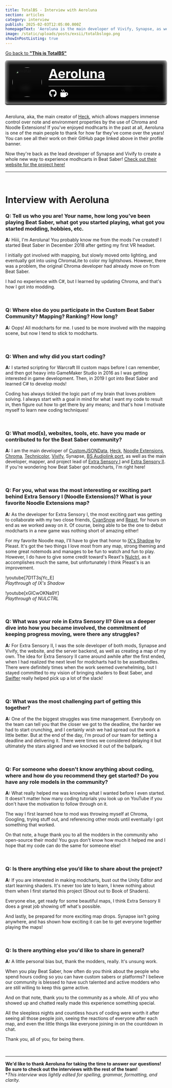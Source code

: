 ```yaml
---
title: TotalBS - Interview with Aeroluna
section: articles
category: interview
publish: 2025-02-03T12:05:00.000Z
homepageText: 'Aeroluna is the main developer of Vivify, Synapse, as well as a host of numerous other modchart mapping tools and mods. They are also one of the project leads for Extra Sensory II. Check out this article to learn more about Aeroluna!'
image: /static/uploads/posts/exsii/totalbslogo.png
showInPostListing: true
---
```


[Go back to **"This is TotalBS"**](/posts/this-is-totalbs)

<div class="profile">
  <div class="video-background">
    <video autoplay muted loop playsinline>
      <source
        src="https://cdn.theczar1994.dev/bsaber/aeroluna-background.webm"
        type="video/webm"
      />
      <source
        src="https://cdn.theczar1994.dev/bsaber/aeroluna-background.mp4"
        type="video/mp4"
      />
    </video>
  </div>
  <div class="image">
    <img class="avatar" id="avatar" alt="avatar" />
  </div>
  <div class="bio">
      <div class="name"><a href="https://beatsaver.com/profile/4284266" id="name">Aeroluna</a></div>
      <div class="roles"><p id="roleString" /></div>
  <div class="description" id="description"></div>
  <hr class="break" />
  <div class="socials">
    <a href="https://www.github.com/Aeroluna"><svg xmlns="http://www.w3.org/2000/svg" height="24" width="23.25" viewBox="0 0 496 512"><!--!Font Awesome Free 6.6.0 by @fontawesome - https://fontawesome.com License - https://fontawesome.com/license/free Copyright 2024 Fonticons, Inc.--><path fill="#ffffff" d="M165.9 397.4c0 2-2.3 3.6-5.2 3.6-3.3 .3-5.6-1.3-5.6-3.6 0-2 2.3-3.6 5.2-3.6 3-.3 5.6 1.3 5.6 3.6zm-31.1-4.5c-.7 2 1.3 4.3 4.3 4.9 2.6 1 5.6 0 6.2-2s-1.3-4.3-4.3-5.2c-2.6-.7-5.5 .3-6.2 2.3zm44.2-1.7c-2.9 .7-4.9 2.6-4.6 4.9 .3 2 2.9 3.3 5.9 2.6 2.9-.7 4.9-2.6 4.6-4.6-.3-1.9-3-3.2-5.9-2.9zM244.8 8C106.1 8 0 113.3 0 252c0 110.9 69.8 205.8 169.5 239.2 12.8 2.3 17.3-5.6 17.3-12.1 0-6.2-.3-40.4-.3-61.4 0 0-70 15-84.7-29.8 0 0-11.4-29.1-27.8-36.6 0 0-22.9-15.7 1.6-15.4 0 0 24.9 2 38.6 25.8 21.9 38.6 58.6 27.5 72.9 20.9 2.3-16 8.8-27.1 16-33.7-55.9-6.2-112.3-14.3-112.3-110.5 0-27.5 7.6-41.3 23.6-58.9-2.6-6.5-11.1-33.3 2.6-67.9 20.9-6.5 69 27 69 27 20-5.6 41.5-8.5 62.8-8.5s42.8 2.9 62.8 8.5c0 0 48.1-33.6 69-27 13.7 34.7 5.2 61.4 2.6 67.9 16 17.7 25.8 31.5 25.8 58.9 0 96.5-58.9 104.2-114.8 110.5 9.2 7.9 17 22.9 17 46.4 0 33.7-.3 75.4-.3 83.6 0 6.5 4.6 14.4 17.3 12.1C428.2 457.8 496 362.9 496 252 496 113.3 383.5 8 244.8 8zM97.2 352.9c-1.3 1-1 3.3 .7 5.2 1.6 1.6 3.9 2.3 5.2 1 1.3-1 1-3.3-.7-5.2-1.6-1.6-3.9-2.3-5.2-1zm-10.8-8.1c-.7 1.3 .3 2.9 2.3 3.9 1.6 1 3.6 .7 4.3-.7 .7-1.3-.3-2.9-2.3-3.9-2-.6-3.6-.3-4.3 .7zm32.4 35.6c-1.6 1.3-1 4.3 1.3 6.2 2.3 2.3 5.2 2.6 6.5 1 1.3-1.3 .7-4.3-1.3-6.2-2.2-2.3-5.2-2.6-6.5-1zm-11.4-14.7c-1.6 1-1.6 3.6 0 5.9 1.6 2.3 4.3 3.3 5.6 2.3 1.6-1.3 1.6-3.9 0-6.2-1.4-2.3-4-3.3-5.6-2z"/></svg></a>
    <a href="https://ko-fi.com/aeroluna"><svg xmlns="http://www.w3.org/2000/svg" height="24" width="24" viewBox="0 0 512 512"><!--!Font Awesome Free 6.7.1 by @fontawesome - https://fontawesome.com License - https://fontawesome.com/license/free Copyright 2024 Fonticons, Inc.--><path fill="#ffffff" d="M88 0C74.7 0 64 10.7 64 24c0 38.9 23.4 59.4 39.1 73.1l1.1 1C120.5 112.3 128 119.9 128 136c0 13.3 10.7 24 24 24s24-10.7 24-24c0-38.9-23.4-59.4-39.1-73.1l-1.1-1C119.5 47.7 112 40.1 112 24c0-13.3-10.7-24-24-24zM32 192c-17.7 0-32 14.3-32 32L0 416c0 53 43 96 96 96l192 0c53 0 96-43 96-96l16 0c61.9 0 112-50.1 112-112s-50.1-112-112-112l-48 0L32 192zm352 64l16 0c26.5 0 48 21.5 48 48s-21.5 48-48 48l-16 0 0-96zM224 24c0-13.3-10.7-24-24-24s-24 10.7-24 24c0 38.9 23.4 59.4 39.1 73.1l1.1 1C232.5 112.3 240 119.9 240 136c0 13.3 10.7 24 24 24s24-10.7 24-24c0-38.9-23.4-59.4-39.1-73.1l-1.1-1C231.5 47.7 224 40.1 224 24z"/></svg></a>
    </div>
  </div>
</div>

<br />

<script>
async function fetchUserData() {
  try {
    const response = await fetch('https://api.beatsaver.com/users/id/4284266');
    if (!response.ok) throw new Error('Failed to fetch user data');

    const data = await response.json();

    document.getElementById('avatar').src = data.avatar || '';
    document.getElementById('avatar').alt = data.name || 'User Avatar';
    document.getElementById('name').textContent = data.name || 'Unknown User';
    document.getElementById('description').innerHTML = formatDescription(data.description || '');
    document.getElementById('roleString').textContent = getRoles(data);
    } catch (error) {
    console.error('Error fetching user data:', error);
    document.getElementById('roleString').textContent = 'Error loading roles';
    document.getElementById('description').textContent = 'Unable to load description.';
    }
  }

fetchUserData();
    
function getRoles(user) {
  const roles = [];

  if (user.admin) roles.push('Admin');
  if (user.seniorCurator) {
      roles.push('Senior Curator');
  } else if (user.curator) {
      roles.push('Curator');
  }
  if (user.verifiedMapper) {
      roles.push('Verified Mapper');
  } else if (user.stats?.totalMaps >= 1) {
      roles.push('Mapper');
  }
  return roles.join(', ');
}

function formatDescription(text) {
  return text
    .replace(/\n/g, '<br>') // Convert line breaks to <br>
    .replace(/\*\*(.*?)\*\*/g, '<strong>$1</strong>') // Convert **bold** to <strong> tags
    .replace(/(https?:\/\/[^\s<]+)/g, '<a href="$1" target="_blank" style="color: white;">$1</a>') // Convert URLs to clickable links
    .replace(/(^|\s)@(\w+)/g, '$1<a href="https://beatsaver.com/profile/username/$2" target="_blank">@$2</a>'); // Convert @mentions to profile links
  }
</script>

<style>
  .profile {
    padding: 0.75rem;
    position: relative;
    display: flex;
    flex-direction: row;
    box-shadow: 0px 3px 3px black;
    overflow: hidden;
    border-radius: 5px;
  }
  .video-background {
    position: absolute;
    top: 0;
    left: 0;
    width: 100%;
    height: 100%;
    z-index: -5;
    filter: brightness(60%) blur(7px);
  }
  video {
    width: 100%;
    height: 100%;
    border-radius: 5px;
    object-fit: cover;
    overflow: hidden;
  }

  .image {
    background-color: #00000080;
    border-radius: 5px 0 0 5px;
    padding: 10px 1rem 10px 10px;
  }
  .avatar {
    border-radius: 50%;
    width: 92px;
    height: auto;
  }

  .bio {
    border-radius: 0 5px 5px 0;
    background-color: #00000080;
    padding: 5px;
    width: 100%;
  }
    @media (max-width: 512px) {
    .image {
      display: none;
    }
    .bio {
      border-radius: 5px;
    }
  }
  .name {
    display: flex;
    flex-direction: row;
    flex-wrap: wrap;
    gap: 0.5rem;
    font-size: 2.5rem;
    font-weight: bold;
    align-items: center;
    a {
      color: white;
    }
  }
  .roles p {
    color: #888;
    padding-left: 2px;
    margin-bottom: 2px;
  }
  .description {
    padding-left: 3px;
    margin-bottom: 10px;
    a {
      color: white;
    }
  }
  .break {
    border: none;
    height: 1px;
    margin-bottom: 10px;
    background: linear-gradient(90deg, #999999 0%, rgba(153, 153, 153, 0) 100%);
  }
  .bottom-row {
    display: flex;
    flex-wrap: wrap;
    flex-direction: row;
    justify-content: space-between;
    gap: 0.25rem;
  }
  .socials {
    display: flex;
    flex-direction: row;
    align-items: center;
    gap: 0.75rem;
    padding-left: 2px;
    a {
      transition: transform 0.3s ease;
    }
  }
  .socials a:hover {
    transform: scale(1.2);
  }
  .badges {
    display: flex;
    flex-direction: row;
    flex-wrap: wrap;
    gap: 0.5rem;
    align-items: center;
  }
  .badges a:hover {
    color: white;
  }
  .beasties,
  .bl-ranked,
  .ss-ranked {
    align-items: end;
    display: flex;
    gap: 0.25rem;
    padding: 3px;
    border-width: 1.5px !important;
    border-style: solid !important;
    border-radius: 5px;
  }
  .beasties {
    background-color: #45408875;
    border: #454088;
  }
  .bl-ranked {
    background-color: #cf8afb55;
    border: #cf8afb85;
  }
  .ss-ranked {
    background-color: #ffde1a55;
    border: #ffde1a85;
  }
  .bsmg {
    background-color: #747bff55;
    border: #747bff85;
  }
</style>

Aeroluna, aka, the main creator of [Heck](https://github.com/Aeroluna/Heck), which allows mappers immense control over note and environment properties by the use of Chroma and Noodle Extensions! If you've enjoyed modhcarts in the past at all, Aeroluna is one of the main people to thank for how far they've come over the years! You can see all their work on their GitHub page linked above in their profile banner.

Now they're back as the lead developer of Synapse and Vivify to create a whole new way to experience modhcarts in Beat Saber! [Check out their website for the project here!](https://exsii.totalbs.dev/)

<hr />
<br />

# Interview with Aeroluna

### Q: Tell us who you are! Your name, how long you’ve been playing Beat Saber, what got you started playing, what got you started modding, hobbies, etc.

**A:** Hiiii, I'm Aeroluna! You probably know me from the mods I've created! I started Beat Saber in December 2018 after getting my first VR headset.

I initially got involved with mapping, but slowly moved onto lighting, and eventually got into using ChromaLite to color my lightshows. However, there was a problem, the original Chroma developer had already move on from Beat Saber.

I had no experience with C#, but I learned by updating Chroma, and that's how I got into modding.

<br />

### Q: Where else do you participate in the Custom Beat Saber Community? Mapping? Ranking? How long?

**A:** Oops! All modcharts for me. I used to be more involved with the mapping scene, but now I tend to stick to modcharts.

<br />

### Q: When and why did you start coding?

**A:** I started scripting for Warcraft III custom maps before I can remember, and then got heavy into GameMaker Studio in 2016 as I was getting interested in game development. Then, in 2019 I got into Beat Saber and learned C# to develop mods!

Coding has always tickled the logic part of my brain that loves problem solving. I always start with a goal in mind for what I want my code to result in, then figure out how to get there by any means; and that's how I motivate myself to learn new coding techniques!

<br />

### Q: What mod(s), websites, tools, etc. have you made or contributed to for the Beat Saber community?

**A:** I am the main developer of [CustomJSONData](https://github.com/Aeroluna/CustomJSONData), [Heck](https://github.com/Aeroluna/Heck), [Noodle Extensions](https://github.com/Aeroluna/NoodleExtensions), [Chroma](https://github.com/Aeroluna/Chroma), [Technicolor](https://github.com/Aeroluna/Technicolor), [Vivify](https://github.com/Aeroluna/Vivify), Synapse, [BS Audiolink port](https://github.com/Aeroluna/BSAudioLink), as well as the main developer, mapper, and project lead of [Extra Sensory I](/playlists/extra-sensory-i) and [Extra Sensory II](/playlists/extra-sensory-ii).
If you're wondering how Beat Saber got modcharts, I'm right here!

<br />

### Q: For you, what was the most interesting or exciting part behind Extra Sensory I (Noodle Extensions)? What is your favorite Noodle Extensions map?

**A:** As the developer for Extra Sensory I, the most exciting part was getting to collaborate with my two close friends, [CyanSnow](https://beatsaver.com/profile/4235138) and [Reaxt](https://beatsaver.com/profile/4235136), for hours on end as we worked away on it. Of course, being able to be the one to debut modcharts in a new game was nothing short of amazing either!

For my favorite Noodle map, I'll have to give that honor to [IX's Shadow](https://beatsaver.com/maps/33232) by Pleast. It's got the two things I love most from any map, strong theming and some great notemods and manages to be fun to watch and fun to play. However, I do have to give some credit toward's Reaxt's [Nulctrl](https://beatsaver.com/maps/ed2a), as it accomplishes much the same, but unfortunately I think Pleast's is an improvement.

!youtube[7D1T3sjYc_E]
\
_Playthrough of IX's Shadow_

!youtube[xGICwOKNa9Y]
\
_Playthrough of NULCTRL_

<br />

### Q: What was your role in Extra Sensory II? Give us a deeper dive into how you became involved, the commitment of keeping progress moving, were there any struggles?

**A:** For Extra Sensory II, I was the sole developer of both mods, Synapse and Vivify, the website, and the server backend, as well as creating a map of my own. The idea for Extra Sensory II came around awhile after the first ended, when I had realized the next level for modcharts had to be assetbundles. There were definitely times when the work seemed overwhelming, but I stayed committed to my vision of bringing shaders to Beat Saber, and [Swifter](/posts/totalbs-interview-with-swifter) really helped pick up a lot of the slack!

<br />

### Q: What was the most challenging part of getting this together?

**A:** One of the the biggest struggles was time management. Everybody on the team can tell you that the closer we got to the deadline, the harder we had to start crunching, and I certainly wish we had spread out the work a little better. But at the end of the day, I'm proud of our team for setting a deadline and delivering it. There were times we considered delaying it but ultimately the stars aligned and we knocked it out of the ballpark.

<br />

### Q: For someone who doesn't know anything about coding, where and how do you recommend they get started? Do you have any role models in the community?

**A:** What really helped me was knowing what I wanted before I even started. It doesn't matter how many coding tutorials you look up on YouTube if you don't have the motivation to follow through on it.

The way I first learned how to mod was throwing myself at Chroma, Googling, trying stuff out, and referencing other mods until eventually I got something that worked.

On that note, a huge thank you to all the modders in the community who open-source their mods! You guys don't know how much it helped me and I hope that my code can do the same for someone else!

<br />

### Q: Is there anything else you’d like to share about the project?

**A:** If you are interested in making modcharts, bust out the Unity Editor and start learning shaders. It's never too late to learn, I knew nothing about them when I first started this project (Shout out to Book of Shaders).

Everyone else, get ready for some beautiful maps, I think Extra Sensory II does a great job showing off what's possible.

And lastly, be prepared for more exciting map drops. Synapse isn't going anywhere, and has shown how exciting it can be to get everyone together playing the maps!

<br />

### Q: Is there anything else you'd like to share in general?

**A:** A little personal bias but, thank the modders, really. It's unsung work.

When you play Beat Saber, how often do you think about the people who spend hours coding so you can have custom sabers or platforms? I believe our community is blessed to have such talented and active modders who are still willing to keep this game active.

And on that note, thank you to the community as a whole. All of you who showed up and chatted really made this experience something special.

All the sleepless nights and countless hours of coding were worth it after seeing all those people join, seeing the reactions of everyone after each map, and even the little things like everyone joining in on the countdown in chat.

Thank you, all of you, for being there.

<br />

---

**We'd like to thank Aeroluna for taking the time to answer our questions! Be sure to check out the interviews with the rest of the team!**
\
\*_This interview was lightly edited for spelling, grammar, formatting, and clarity._
